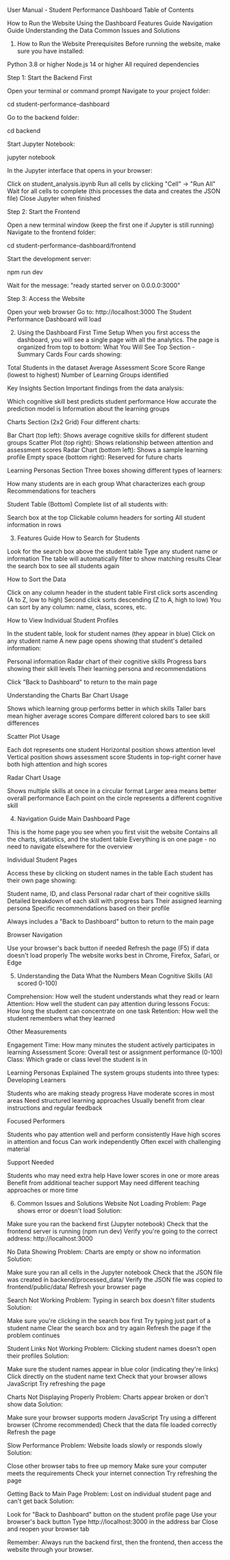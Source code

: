 User Manual - Student Performance Dashboard
Table of Contents

How to Run the Website
Using the Dashboard
Features Guide
Navigation Guide
Understanding the Data
Common Issues and Solutions

1. How to Run the Website
Prerequisites
Before running the website, make sure you have installed:

Python 3.8 or higher
Node.js 14 or higher
All required dependencies

Step 1: Start the Backend First

Open your terminal or command prompt
Navigate to your project folder:

   cd student-performance-dashboard

Go to the backend folder:

   cd backend

Start Jupyter Notebook:

   jupyter notebook

In the Jupyter interface that opens in your browser:

Click on student_analysis.ipynb
Run all cells by clicking "Cell" → "Run All"
Wait for all cells to complete (this processes the data and creates the JSON file)
Close Jupyter when finished



Step 2: Start the Frontend

Open a new terminal window (keep the first one if Jupyter is still running)
Navigate to the frontend folder:

   cd student-performance-dashboard/frontend

Start the development server:

   npm run dev

Wait for the message: "ready started server on 0.0.0.0:3000"

Step 3: Access the Website

Open your web browser
Go to: http://localhost:3000
The Student Performance Dashboard will load

2. Using the Dashboard
First Time Setup
When you first access the dashboard, you will see a single page with all the analytics. The page is organized from top to bottom:
What You Will See
Top Section - Summary Cards
Four cards showing:

Total Students in the dataset
Average Assessment Score
Score Range (lowest to highest)
Number of Learning Groups identified

Key Insights Section
Important findings from the data analysis:

Which cognitive skill best predicts student performance
How accurate the prediction model is
Information about the learning groups

Charts Section (2x2 Grid)
Four different charts:

Bar Chart (top left): Shows average cognitive skills for different student groups
Scatter Plot (top right): Shows relationship between attention and assessment scores
Radar Chart (bottom left): Shows a sample learning profile
Empty space (bottom right): Reserved for future charts

Learning Personas Section
Three boxes showing different types of learners:

How many students are in each group
What characterizes each group
Recommendations for teachers

Student Table (Bottom)
Complete list of all students with:

Search box at the top
Clickable column headers for sorting
All student information in rows

3. Features Guide
How to Search for Students

Look for the search box above the student table
Type any student name or information
The table will automatically filter to show matching results
Clear the search box to see all students again

How to Sort the Data

Click on any column header in the student table
First click sorts ascending (A to Z, low to high)
Second click sorts descending (Z to A, high to low)
You can sort by any column: name, class, scores, etc.

How to View Individual Student Profiles

In the student table, look for student names (they appear in blue)
Click on any student name
A new page opens showing that student's detailed information:

Personal information
Radar chart of their cognitive skills
Progress bars showing their skill levels
Their learning persona and recommendations


Click "Back to Dashboard" to return to the main page

Understanding the Charts
Bar Chart Usage

Shows which learning group performs better in which skills
Taller bars mean higher average scores
Compare different colored bars to see skill differences

Scatter Plot Usage

Each dot represents one student
Horizontal position shows attention level
Vertical position shows assessment score
Students in top-right corner have both high attention and high scores

Radar Chart Usage

Shows multiple skills at once in a circular format
Larger area means better overall performance
Each point on the circle represents a different cognitive skill

4. Navigation Guide
Main Dashboard Page

This is the home page you see when you first visit the website
Contains all the charts, statistics, and the student table
Everything is on one page - no need to navigate elsewhere for the overview

Individual Student Pages

Access these by clicking on student names in the table
Each student has their own page showing:

Student name, ID, and class
Personal radar chart of their cognitive skills
Detailed breakdown of each skill with progress bars
Their assigned learning persona
Specific recommendations based on their profile


Always includes a "Back to Dashboard" button to return to the main page

Browser Navigation

Use your browser's back button if needed
Refresh the page (F5) if data doesn't load properly
The website works best in Chrome, Firefox, Safari, or Edge

5. Understanding the Data
What the Numbers Mean
Cognitive Skills (All scored 0-100)

Comprehension: How well the student understands what they read or learn
Attention: How well the student can pay attention during lessons
Focus: How long the student can concentrate on one task
Retention: How well the student remembers what they learned

Other Measurements

Engagement Time: How many minutes the student actively participates in learning
Assessment Score: Overall test or assignment performance (0-100)
Class: Which grade or class level the student is in

Learning Personas Explained
The system groups students into three types:
Developing Learners

Students who are making steady progress
Have moderate scores in most areas
Need structured learning approaches
Usually benefit from clear instructions and regular feedback

Focused Performers

Students who pay attention well and perform consistently
Have high scores in attention and focus
Can work independently
Often excel with challenging material

Support Needed

Students who may need extra help
Have lower scores in one or more areas
Benefit from additional teacher support
May need different teaching approaches or more time

6. Common Issues and Solutions
Website Not Loading
Problem: Page shows error or doesn't load
Solution:

Make sure you ran the backend first (Jupyter notebook)
Check that the frontend server is running (npm run dev)
Verify you're going to the correct address: http://localhost:3000

No Data Showing
Problem: Charts are empty or show no information
Solution:

Make sure you ran all cells in the Jupyter notebook
Check that the JSON file was created in backend/processed_data/
Verify the JSON file was copied to frontend/public/data/
Refresh your browser page

Search Not Working
Problem: Typing in search box doesn't filter students
Solution:

Make sure you're clicking in the search box first
Try typing just part of a student name
Clear the search box and try again
Refresh the page if the problem continues

Student Links Not Working
Problem: Clicking student names doesn't open their profiles
Solution:

Make sure the student names appear in blue color (indicating they're links)
Click directly on the student name text
Check that your browser allows JavaScript
Try refreshing the page

Charts Not Displaying Properly
Problem: Charts appear broken or don't show data
Solution:

Make sure your browser supports modern JavaScript
Try using a different browser (Chrome recommended)
Check that the data file loaded correctly
Refresh the page

Slow Performance
Problem: Website loads slowly or responds slowly
Solution:

Close other browser tabs to free up memory
Make sure your computer meets the requirements
Check your internet connection
Try refreshing the page

Getting Back to Main Page
Problem: Lost on individual student page and can't get back
Solution:

Look for "Back to Dashboard" button on the student profile page
Use your browser's back button
Type http://localhost:3000 in the address bar
Close and reopen your browser tab

Remember: Always run the backend first, then the frontend, then access the website through your browser.